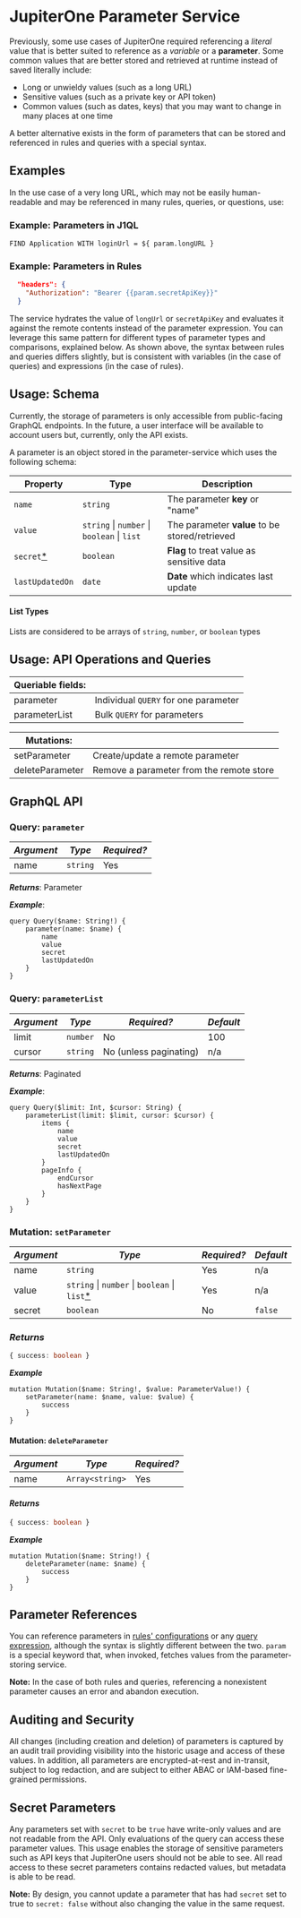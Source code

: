 # JupiterOne Parameter Service

Previously, some use cases of JupiterOne required referencing a *literal* value that is better suited to reference as a *variable* or a **parameter**. Some common values that are better stored and retrieved at runtime instead of saved literally include:

 - Long or unwieldy values (such as a long URL)
 - Sensitive values (such as a private key or API token)
 - Common values (such as dates, keys) that you may want to change in many places at one time

 A better alternative exists in the form of parameters that can be stored and referenced in rules and queries with a special syntax.

## Examples

In the use case of a very long URL, which may not be easily human-readable and may be referenced in many rules, queries, or questions, use: 

### Example: Parameters in J1QL

```J1QL
FIND Application WITH loginUrl = ${ param.longURL }
```

### Example: Parameters in Rules

```json
  "headers": {
    "Authorization": "Bearer {{param.secretApiKey}}"
  }
```

The service hydrates the value of `longUrl` or `secretApiKey` and evaluates it against the 
remote contents instead of the parameter expression. You can leverage this same pattern for 
different types of parameter types and comparisons, explained below. As shown above, the 
syntax between rules and queries differs slightly, but is consistent with variables (in the
case of queries) and expressions (in the case of rules).

## Usage: Schema

Currently, the storage of parameters is only accessible from public-facing GraphQL endpoints. 
In the future, a user interface will be available to account users but, currently, only the API exists.

A parameter is an object stored in the parameter-service which uses the following schema:


| Property | Type     | Description                     |
| -------- | -------- | ------------------------------- |
| `name`   | `string` | The parameter **key** or "name" |
| `value`          | `string` \| `number` \| `boolean` \| `list`  | The parameter **value** to be stored/retrieved 
| `secret`[*](#secretparameters)              | `boolean`          | **Flag** to treat value as sensitive data |
| `lastUpdatedOn`               | `date`          | **Date** which indicates last update  |

#### List Types 
Lists are considered to be arrays of `string`, `number`, or `boolean` types

## Usage: API Operations and Queries

| Queriable fields: |                                      |
| ----------------- | ------------------------------------ |
| parameter         | Individual `QUERY` for one parameter |
| parameterList     | Bulk `QUERY` for parameters          |

| Mutations:      |                                          |
| --------------- | ---------------------------------------- |
| setParameter    | Create/update a remote parameter         |
| deleteParameter | Remove a parameter from the remote store |


## GraphQL API

### Query: `parameter`


| *Argument* | *Type*   | *Required?* |
| ---------- | -------- | ----------- |
| name       | `string` | Yes         |

***Returns***: Parameter

***Example***: 
```gql
query Query($name: String!) {
    parameter(name: $name) {
        name
        value
        secret
        lastUpdatedOn
    }
}
```
### Query: `parameterList`

| *Argument* | *Type*   | *Required?*            | *Default* |
| ---------- | -------- | ---------------------- | --------- |
| limit      | `number` | No                     | 100       |
| cursor     | `string` | No (unless paginating) | n/a       |

***Returns***: Paginated

***Example***: 
```gql
query Query($limit: Int, $cursor: String) {
    parameterList(limit: $limit, cursor: $cursor) {
        items {
            name
            value
            secret
            lastUpdatedOn
        }
        pageInfo {
            endCursor
            hasNextPage
        }
    }
}
```
### Mutation: `setParameter`

|*Argument*|*Type*|*Required?*|*Default*
|--|--|--|--|
| name | `string` |Yes| n/a |
| value | `string` \| `number` \| `boolean` \| `list`[*](#listtypes)  | Yes | n/a
| secret | `boolean` |No| `false` |

### ***Returns***
```ts
{ success: boolean }

```
***Example*** 

```gql
mutation Mutation($name: String!, $value: ParameterValue!) {
    setParameter(name: $name, value: $value) {
        success
    }
}
```

#### Mutation: `deleteParameter`

| *Argument* | *Type*          | *Required?* |
| ---------- | --------------- | ----------- |
| name       | `Array<string>` | Yes         |

#### ***Returns***
```ts
{ success: boolean }
```
***Example***

```gql
mutation Mutation($name: String!) {
    deleteParameter(name: $name) {
        success
    }
}
```


## Parameter References

You can reference parameters in [rules' configurations](../APIs_and-integrations/APIs/alert-rule-schema.md) or any [query expression](../jupiterOne-query-language_(J1QL)/jupiterOne-query-language.md), although the syntax is slightly different between the two. `param` is a special keyword that, when invoked, fetches values from the parameter-storing service. 

**Note:**
    In the case of both rules and queries, referencing a nonexistent parameter causes an error and abandon execution.

## Auditing and Security

All changes (including creation and deletion) of parameters is captured by an audit trail providing visibility into the historic usage and access of these values. In addition, all parameters are encrypted-at-rest and in-transit, subject to log redaction, and are subject to either ABAC or IAM-based fine-grained permissions.

## Secret Parameters

Any parameters set with `secret` to be `true` have write-only values and are not readable from the API. Only evaluations of the query can access these parameter values.  This usage enables the storage of sensitive parameters such as API keys that JupiterOne users should not be able to see.  All read access to these secret parameters contains redacted values, but metadata is able to be read.

**Note:**
    By design, you cannot update a parameter that has had `secret` set to true to `secret: false` without also changing the value in the same request.

